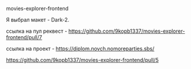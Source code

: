 movies-explorer-frontend

Я выбрал макет - Dark-2.

ссылка на пул реквест - https://github.com/9kopb1337/movies-explorer-frontend/pull/7

ссылка на проект - https://diplom.novch.nomoreparties.sbs/

https://github.com/9kopb1337/movies-explorer-frontend/pull/5
